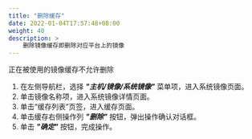 ```yaml
---
title: "删除缓存"
date: 2022-01-04T17:57:48+08:00
weight: 40
description: > 
    删除镜像缓存即删除对应平台上的镜像
---
```


正在被使用的镜像缓存不允许删除

1. 在左侧导航栏，选择 **_"主机/镜像/系统镜像"_** 菜单项，进入系统镜像页面。
2. 单击镜像名称项，进入系统镜像详情页面。
2. 单击“缓存列表”页签，进入缓存页面。
3. 单击缓存右侧操作列 **_"删除"_** 按钮，弹出操作确认对话框。
4. 单击 **_"确定"_** 按钮，完成操作。
